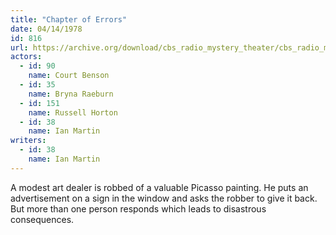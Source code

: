 ```yaml
---
title: "Chapter of Errors"
date: 04/14/1978
id: 816
url: https://archive.org/download/cbs_radio_mystery_theater/cbs_radio_mystery_theater-0801-0850.zip/cbs_radio_mystery_theater-0801-0850%2Fcbsrmt_0816_chapter_of_errors.mp3
actors:  
  - id: 90
    name: Court Benson  
  - id: 35
    name: Bryna Raeburn  
  - id: 151
    name: Russell Horton  
  - id: 38
    name: Ian Martin
writers:  
  - id: 38
    name: Ian Martin
---
```

A modest art dealer is robbed of a valuable Picasso painting. He puts an advertisement on a sign in the window and asks the robber to give it back. But more than one person responds which leads to disastrous consequences.